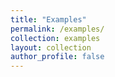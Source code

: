 ```yaml
---
title: "Examples"
permalink: /examples/
collection: examples
layout: collection
author_profile: false
---
```

